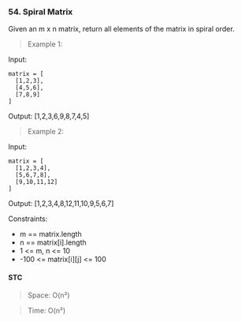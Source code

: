 ### 54. Spiral Matrix

Given an m x n matrix, return all elements of the matrix in spiral order.

> Example 1:

Input:

```
matrix = [
  [1,2,3],
  [4,5,6],
  [7,8,9]
]
```

Output: [1,2,3,6,9,8,7,4,5]

> Example 2:

Input:

```
matrix = [
  [1,2,3,4],
  [5,6,7,8],
  [9,10,11,12]
]
```

Output: [1,2,3,4,8,12,11,10,9,5,6,7]

Constraints:

- m == matrix.length
- n == matrix[i].length
- 1 <= m, n <= 10
- -100 <= matrix[i][j] <= 100

#### STC

> Space: O(n²)

> Time: O(n²)
